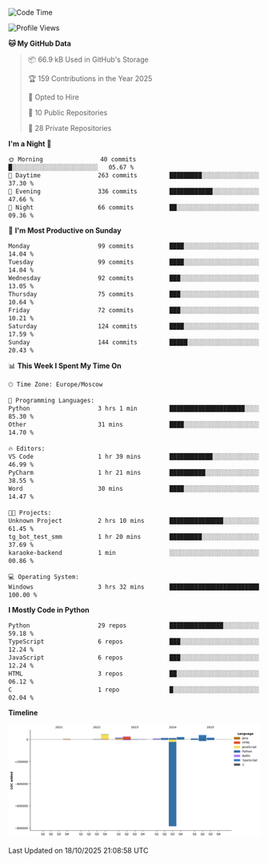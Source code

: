 <!--START_SECTION:waka-->
![Code Time](http://img.shields.io/badge/Code%20Time-834%20hrs%202%20mins-blue)

![Profile Views](http://img.shields.io/badge/Profile%20Views-1-blue)

**🐱 My GitHub Data** 

> 📦 66.9 kB Used in GitHub's Storage 
 > 
> 🏆 159 Contributions in the Year 2025
 > 
> 💼 Opted to Hire
 > 
> 📜 10 Public Repositories 
 > 
> 🔑 28 Private Repositories 
 > 
**I'm a Night 🦉** 

```text
🌞 Morning                40 commits          █░░░░░░░░░░░░░░░░░░░░░░░░   05.67 % 
🌆 Daytime                263 commits         █████████░░░░░░░░░░░░░░░░   37.30 % 
🌃 Evening                336 commits         ████████████░░░░░░░░░░░░░   47.66 % 
🌙 Night                  66 commits          ██░░░░░░░░░░░░░░░░░░░░░░░   09.36 % 
```
📅 **I'm Most Productive on Sunday** 

```text
Monday                   99 commits          ████░░░░░░░░░░░░░░░░░░░░░   14.04 % 
Tuesday                  99 commits          ████░░░░░░░░░░░░░░░░░░░░░   14.04 % 
Wednesday                92 commits          ███░░░░░░░░░░░░░░░░░░░░░░   13.05 % 
Thursday                 75 commits          ███░░░░░░░░░░░░░░░░░░░░░░   10.64 % 
Friday                   72 commits          ███░░░░░░░░░░░░░░░░░░░░░░   10.21 % 
Saturday                 124 commits         ████░░░░░░░░░░░░░░░░░░░░░   17.59 % 
Sunday                   144 commits         █████░░░░░░░░░░░░░░░░░░░░   20.43 % 
```


📊 **This Week I Spent My Time On** 

```text
🕑︎ Time Zone: Europe/Moscow

💬 Programming Languages: 
Python                   3 hrs 1 min         █████████████████████░░░░   85.30 % 
Other                    31 mins             ████░░░░░░░░░░░░░░░░░░░░░   14.70 % 

🔥 Editors: 
VS Code                  1 hr 39 mins        ████████████░░░░░░░░░░░░░   46.99 % 
PyCharm                  1 hr 21 mins        ██████████░░░░░░░░░░░░░░░   38.55 % 
Word                     30 mins             ████░░░░░░░░░░░░░░░░░░░░░   14.47 % 

🐱‍💻 Projects: 
Unknown Project          2 hrs 10 mins       ███████████████░░░░░░░░░░   61.45 % 
tg_bot_test_smm          1 hr 20 mins        █████████░░░░░░░░░░░░░░░░   37.69 % 
karaoke-backend          1 min               ░░░░░░░░░░░░░░░░░░░░░░░░░   00.86 % 

💻 Operating System: 
Windows                  3 hrs 32 mins       █████████████████████████   100.00 % 
```

**I Mostly Code in Python** 

```text
Python                   29 repos            ███████████████░░░░░░░░░░   59.18 % 
TypeScript               6 repos             ███░░░░░░░░░░░░░░░░░░░░░░   12.24 % 
JavaScript               6 repos             ███░░░░░░░░░░░░░░░░░░░░░░   12.24 % 
HTML                     3 repos             ██░░░░░░░░░░░░░░░░░░░░░░░   06.12 % 
C                        1 repo              █░░░░░░░░░░░░░░░░░░░░░░░░   02.04 % 
```



**Timeline**

![Lines of Code chart](https://raw.githubusercontent.com/adlemx/adlemx/main/assets/bar_graph.png)


 Last Updated on 18/10/2025 21:08:58 UTC
<!--END_SECTION:waka-->

